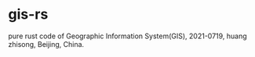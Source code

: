 # gis-rs
pure rust code of Geographic Information System(GIS), 2021-0719, huang zhisong, Beijing, China.
